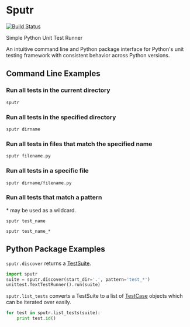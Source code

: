 # Sputr

[![Build Status](https://travis-ci.org/polishmatt/sputr.svg?branch=master)](https://travis-ci.org/polishmatt/sputr)

Simple Python Unit Test Runner

An intuitive command line and Python package interface for Python's unit testing framework with consistent behavior across Python versions.

## Command Line Examples

### Run all tests in the current directory
`sputr`

### Run all tests in the specified directory
`sputr dirname`

### Run all tests in files that match the specified name
`sputr filename.py`

### Run all tests in a specific file
`sputr dirname/filename.py`

### Run all tests that match a pattern

\* may be used as a wildcard.

`sputr test_name`

`sputr test_name_*`

## Python Package Examples

`sputr.discover` returns a [TestSuite](https://docs.python.org/2/library/unittest.html#unittest.TestSuite).

```python
import sputr
suite = sputr.discover(start_dir='.', pattern='test_*')
unittest.TextTestRunner().run(suite)
```

`sputr.list_tests` converts a TestSuite to a list of [TestCase](https://docs.python.org/2/library/unittest.html#unittest.TestCase) objects which can be iterated over easily.

```python
for test in sputr.list_tests(suite):
    print test.id()
```

